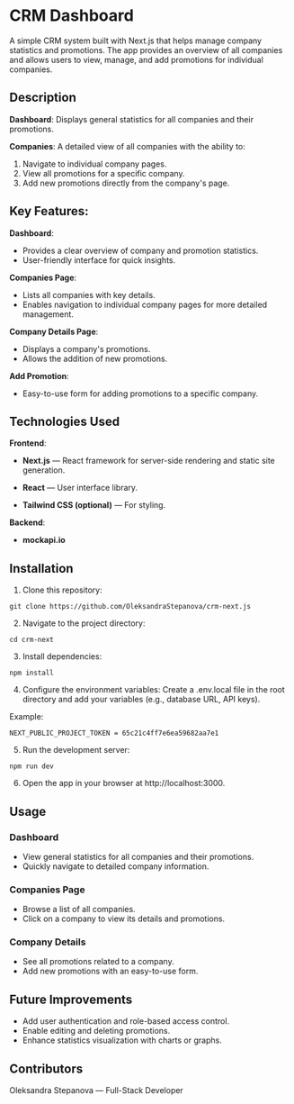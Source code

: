 # CRM Dashboard

A simple CRM system built with Next.js that helps manage company statistics and promotions. The app provides an overview of all companies and allows users to view, manage, and add promotions for individual companies.

## Description

**Dashboard**: Displays general statistics for all companies and their promotions.

**Companies**: A detailed view of all companies with the ability to:

1. Navigate to individual company pages.
2. View all promotions for a specific company.
3. Add new promotions directly from the company's page.

## Key Features:

**Dashboard**:

- Provides a clear overview of company and promotion statistics.
- User-friendly interface for quick insights.

**Companies Page**:

- Lists all companies with key details.
- Enables navigation to individual company pages for more detailed management.

**Company Details Page**:

- Displays a company's promotions.
- Allows the addition of new promotions.

**Add Promotion**:

- Easy-to-use form for adding promotions to a specific company.

## Technologies Used

**Frontend**:

- **Next.js** — React framework for server-side rendering and static site generation.

- **React** — User interface library.

- **Tailwind CSS (optional)** — For styling.

**Backend**:

- **mockapi.io**

## Installation

1. Clone this repository:

`git clone https://github.com/OleksandraStepanova/crm-next.js`

2. Navigate to the project directory:

`cd crm-next`

3. Install dependencies:

`npm install`

4. Configure the environment variables:
   Create a .env.local file in the root directory and add your variables (e.g., database URL, API keys).

Example:

`NEXT_PUBLIC_PROJECT_TOKEN = 65c21c4ff7e6ea59682aa7e1`

5. Run the development server:

`npm run dev`

6. Open the app in your browser at http://localhost:3000.

## Usage

### Dashboard

- View general statistics for all companies and their promotions.
- Quickly navigate to detailed company information.

### Companies Page

- Browse a list of all companies.
- Click on a company to view its details and promotions.

### Company Details

- See all promotions related to a company.
- Add new promotions with an easy-to-use form.

## Future Improvements

- Add user authentication and role-based access control.
- Enable editing and deleting promotions.
- Enhance statistics visualization with charts or graphs.

## Contributors

Oleksandra Stepanova — Full-Stack Developer
